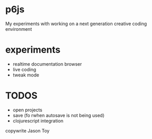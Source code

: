 # p6js
My experiments with working on a next generation creative coding environment

# experiments
* realtime documentation browser
* live coding
* tweak mode

# TODOS
* open projects
* save (fo rwhen autosave is not being used)
* clojurescript integration

copywrite Jason Toy
